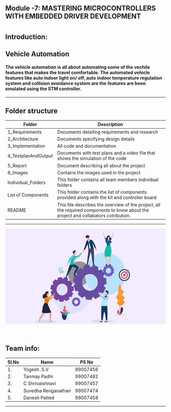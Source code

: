 ## Module -7: MASTERING MICROCONTROLLERS WITH EMBEDDED DRIVER DEVELOPMENT
#
#
## Introduction: ##
## Vehicle Automation ##
#### The vehicle automation is all about automating some of the vechile features that makes the travel comfortable. The automated vehicle features like auto indoor light on/ off, auto indoor temperature regulation system and collision avoidance system are the features are been emulated using the STM controller.  ####
-------------------------------------------------------------------
## Folder structure ##
| Folder | Description|
| --- | --- |
| 1_Requirements | Documents detailing requirements and research |
| 2_Architecture | Documents specifying design details |
| 3_Implementation | All code and documentation |
| 4_TestplanAndOutput | Documents with test plans and a video file that shows the simulation of the code |
| 5_Report | Document describing all about the project |
| 6_Images | Contains the images used in the project |
| Individual_Folders | This folder contains all team members individual folders|
| List of Components| This folder contains the list of components provided along with the kit and controller board | 
| README| This file describes the overview of the project, all the required components to know about the project and collabators cotribution. |


---------------------------------------------------------------------------------
<p align="center">
  <img width = 720 height= 300 src="https://github.com/tanmaypadhi08/MMC-APRIL22-TEAM2-VEHICLEAUTOMATION/blob/d0f74dd8b96382b8511aae83681ad3a071abb2e7/Images/ream.png">
</p> <br>

## Team info:

|Sl.No|     Name              | PS No    |        
| --- | --------------------- | :------: |  
| 1. | Yogesh .S.V            | 99007456 |                      
| 2. | Tanmay Padhi           | 99007482 |                         
| 3. | C Shrivaishnavi        | 99007457 |                     
| 4. | Suvedha Renganathan    | 99007474 |                     
| 5. | Danesh Patted          | 99007458 |                           

--------------------------------------------------------------------

